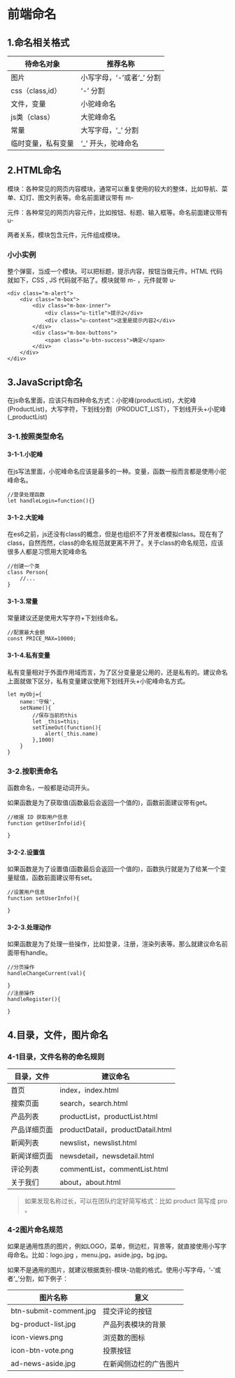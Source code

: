 # 前端命名
## 1.命名相关格式

| 待命名对象 | 推荐名称 |
| ------ | ------ |
| 图片 | 小写字母，‘-’或者‘_’ 分割 |
| css（class,id） | ‘-’ 分割 |
| 文件，变量 | 小驼峰命名 |
| js类（class） | 大驼峰命名 |
| 常量 | 大写字母，‘_’ 分割 |
| 临时变量，私有变量 | ‘_’ 开头，驼峰命名 |

## 2.HTML命名
模块：各种常见的网页内容模块，通常可以重复使用的较大的整体，比如导航、菜单、幻灯、图文列表等。命名前面建议带有 m-

元件：各种常见的网页内容元件，比如按钮、标题、输入框等。命名前面建议带有 u-

两者关系，模块包含元件，元件组成模块。

### 小小实例

整个弹窗，当成一个模块。可以把标题，提示内容，按钮当做元件。HTML 代码就如下，CSS , JS 代码就不贴了。模块就带 m- ，元件就带 u-

```
<div class="m-alert">
    <div class="m-box">
        <div class="m-box-inner">
            <div class="u-title">提示2</div>
            <div class="u-content">这里是提示内容2</div>
        </div>
        <div class="m-box-buttons">
            <span class="u-btn-success">确定</span>
        </div>
    </div>
</div>
```

## 3.JavaScript命名
在js命名里面，应该只有四种命名方式：小驼峰(productList)，大驼峰(ProductList)，大写字符，下划线分割（PRODUCT_LIST），下划线开头+小驼峰(_productList)

### 3-1.按照类型命名
#### 3-1-1.小驼峰
在js写法里面，小驼峰命名应该是最多的一种。变量，函数一般而言都是使用小驼峰命名。
```
//登录处理函数
let handleLogin=function(){}
```
#### 3-1-2.大驼峰
在es6之前，js还没有class的概念，但是也组织不了开发者模拟class。现在有了class，自然而然，class的命名规范就更离不开了。关于class的命名规范，应该很多人都是习惯用大驼峰命名
```
//创建一个类
class Person{
    //...
}
```
#### 3-1-3.常量
常量建议还是使用大写字符+下划线命名。
```
//配置最大金额
const PRICE_MAX=10000;
```
#### 3-1-4.私有变量
私有变量相对于外面作用域而言，为了区分变量是公用的，还是私有的。建议命名上面就做下区分，私有变量建议使用下划线开头+小驼峰命名方式。
```
let myObj={
    name:'守候',
    setName(){
        //保存当前的this
        let _this=this;
        setTimeOut(function(){
            alert(_this.name)
        },1000)
    }
}
```
### 3-2.按职责命名
函数命名，一般都是动词开头。

如果函数是为了获取值(函数最后会返回一个值的)，函数前面建议带有get。
```
//根据 ID 获取用户信息
function getUserInfo(id){
    
}
```
#### 3-2-2.设置值
如果函数是为了设置值(函数最后会返回一个值的)，函数执行就是为了给某一个变量赋值，函数前面建议带有set。
```
//设置用户信息
function setUserInfo(){
    
}
```
#### 3-2-3.处理动作
如果函数是为了处理一些操作，比如登录，注册，渲染列表等。那么就建议命名前面带有handle。
```
//分页操作
handleChangeCurrent(val){
    
}
//注册操作
handleRegister(){
    
}
```
## 4.目录，文件，图片命名

### 4-1目录，文件名称的命名规则

| 目录，文件 | 建议命名 |
| ------ | ------ |
| 首页 | index，index.html |
| 搜索页面 | search，search.html |
| 产品列表 | productList，productList.html |
| 产品详细页面 | productDatail，productDatail.html |
| 新闻列表 | newslist，newslist.html |
| 新闻详细页面 | newsdetail，newsdetail.html |
| 评论列表 | commentList，commentList.html |
| 关于我们 | about，about.html |
>如果发现名称过长，可以在团队约定好简写格式：比如 product 简写成 pro 。
### 4-2图片命名规范
如果是通用性质的图片，例如LOGO，菜单，侧边栏，背景等，就直接使用小写字母命名。比如：logo.jpg ，menu.jpg，aside.jpg，bg.jpg。

如果不是通用的图片，就建议根据类别-模块-功能的格式。使用小写字母，‘-’或者‘_’分割，如下例子：

| 图片名称 | 意义 |
| ------ | ------ |
| btn-submit-comment.jpg | 提交评论的按钮 |
| bg-product-list.jpg | 产品列表模块的背景 |
| icon-views.png | 浏览数的图标 |
| icon-btn-vote.png | 投票按钮 |
| ad-news-aside.jpg | 在新闻侧边栏的广告图片|




